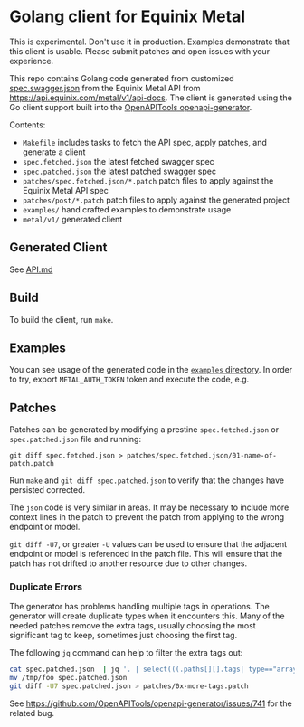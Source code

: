 # Golang client for Equinix Metal

This is experimental. Don't use it in production. Examples demonstrate that this client is usable. Please submit patches and open issues with your experience.

This repo contains Golang code generated from customized [spec.swagger.json](spec.swagger.json) from the Equinix Metal API from <https://api.equinix.com/metal/v1/api-docs>.  The client is generated using the Go client support built into the [OpenAPITools openapi-generator](https://github.com/OpenAPITools/openapi-generator).

Contents:
- `Makefile` includes tasks to fetch the API spec, apply patches, and generate a client
- `spec.fetched.json` the latest fetched swagger spec
- `spec.patched.json` the latest patched swagger spec
- `patches/spec.fetched.json/*.patch` patch files to apply against the Equinix Metal API spec
- `patches/post/*.patch` patch files to apply against the generated project
- `examples/` hand crafted examples to demonstrate usage
- `metal/v1/` generated client

## Generated Client

See [API.md](API.md)

## Build

To build the client, run `make`.

## Examples

You can see usage of the generated code in the [`examples` directory](https://github.com/equinix-labs/metal-go/tree/main/examples). In order to try, export `METAL_AUTH_TOKEN` token and execute the code, e.g.

## Patches

Patches can be generated by modifying a prestine `spec.fetched.json` or `spec.patched.json` file and running:

```
git diff spec.fetched.json > patches/spec.fetched.json/01-name-of-patch.patch
```

Run `make` and `git diff spec.patched.json` to verify that the changes have persisted corrected.

The `json` code is very similar in areas. It may be necessary to include more context lines in the patch to prevent the patch from applying to the wrong endpoint or model.

`git diff -U7`, or greater `-U` values can be used to ensure that the adjacent endpoint or model is referenced in the patch file. This will ensure that the patch has not drifted to another resource due to other changes.

### Duplicate Errors

The generator has problems handling multiple tags in operations. The generator will create duplicate types when it encounters this. Many of the needed patches remove the extra tags, usually choosing the most significant tag to keep, sometimes just choosing the first tag.

The following `jq` command can help to filter the extra tags out:

```sh
cat spec.patched.json  | jq '. | select(((.paths[][].tags| type=="array"), length) > 1).paths[][].tags |= [.[0]]' > /tmp/foo
mv /tmp/foo spec.patched.json
git diff -U7 spec.patched.json > patches/0x-more-tags.patch
```

See <https://github.com/OpenAPITools/openapi-generator/issues/741> for the related bug.

